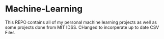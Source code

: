 # Machine-Learning
This REPO contains all of my personal machine 
learning projects as well as some projects done from MIT IDSS. CHanged to incorperate up to date CSV Files
